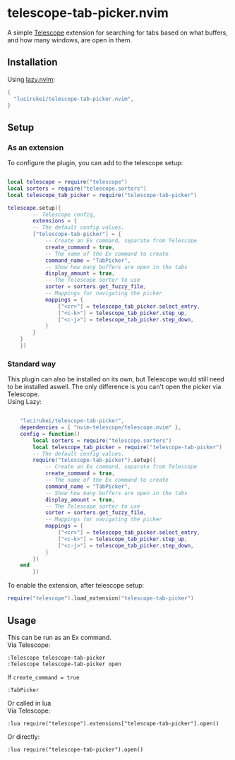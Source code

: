 # telescope-tab-picker.nvim

A simple [Telescope](https://github.com/nvim-telescope/telescope.nvim) extension for searching for tabs based on what buffers, and how many windows, are open in them.

## Installation

Using [lazy.nvim](https://github.com/folke/lazy.nvim):

```lua
{
  "lucirukei/telescope-tab-picker.nvim",
}
```

## Setup

### As an extension

To configure the plugin, you can add to the telescope setup:

```lua

local telescope = require("telescope")
local sorters = require("telescope.sorters")
local telescope_tab_picker = require("telescope-tab-picker")

telescope.setup({
		-- Telescope config,
		extensions = {
        -- The default config values.
		["telescope-tab-picker"] = {		   
            -- Create an Ex command, separate from Telescope
			create_command = true,				
            -- The name of the Ex command to create
			command_name = "TabPicker",         
            -- Show how many buffers are open in the tabs
			display_amount = true,              
            -- The Telescope sorter to use
			sorter = sorters.get_fuzzy_file,    
            -- Mappings for navigating the picker
			mappings = {                        
				["<cr>"] = telescope_tab_picker.select_entry,
				["<c-k>"] = telescope_tab_picker.step_up,
				["<c-j>"] = telescope_tab_picker.step_down,
			}
		}
	}
	})

```

### Standard way

This plugin can also be installed on its own, but Telescope would still need to be installed aswell.
The only difference is you can't open the picker via Telescope.
\
Using Lazy:

```lua

	"lucirukei/telescope-tab-picker",
	dependencies = { "nvim-telescope/telescope.nvim" },
	config = function() 
		local sorters = require("telescope.sorters")
		local telescope_tab_picker = require("telescope-tab-picker")
        -- The default config values.
		require("telescope-tab-picker").setup({   
            -- Create an Ex command, separate from Telescope
			create_command = true,                
            -- The name of the Ex command to create
			command_name = "TabPicker",           
            -- Show how many buffers are open in the tabs
			display_amount = true,                
            -- The Telescope sorter to use
			sorter = sorters.get_fuzzy_file,      
            -- Mappings for navigating the picker
			mappings = {                          
				["<cr>"] = telescope_tab_picker.select_entry,
				["<c-k>"] = telescope_tab_picker.step_up,
				["<c-j>"] = telescope_tab_picker.step_down,
			}
		})
	end
		})

```

To enable the extension, after telescope setup:

```lua
require("telescope").load_extension("telescope-tab-picker")
```

## Usage

This can be run as an Ex command.\
Via Telescope:

```viml
:Telescope telescope-tab-picker
:Telescope telescope-tab-picker open
```
If `create_command = true`
```viml
:TabPicker
```

Or called in lua\
Via Telescope:

```viml
:lua require("telescope").extensions["telescope-tab-picker"].open()
```
Or directly:
```viml
:lua require("telescope-tab-picker").open()
```

